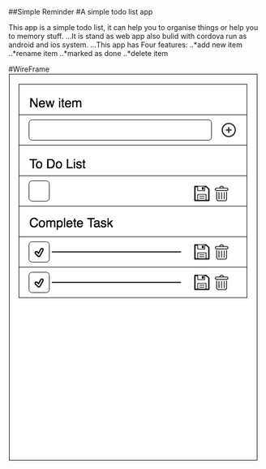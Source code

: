 ##Simple Reminder
#A simple todo list app

This app is a simple todo list, it can help you to organise things or help you to memory stuff.
...It is stand as web app also bulid with cordova run as android and ios system.
...This app has Four features:
..*add new item
..*rename item
..*marked as done
..*delete item

#WireFrame
![alt text](https://github.com/anyee/todolist/blob/master/wireframe.png "Logo Title Text 2")

